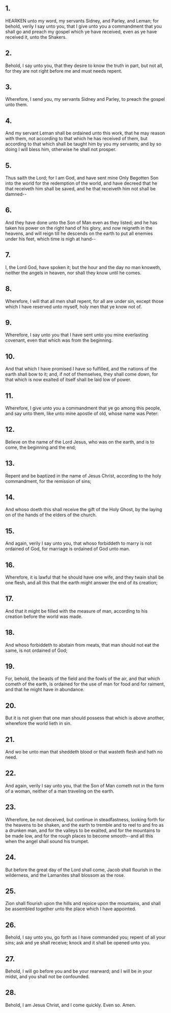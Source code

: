 ## 1.
HEARKEN unto my word, my servants Sidney, and Parley, and Leman; for behold, verily I say unto you, that I give unto you a commandment that you shall go and preach my gospel which ye have received, even as ye have received it, unto the Shakers.
## 2.
Behold, I say unto you, that they desire to know the truth in part, but not all, for they are not right before me and must needs repent.
## 3.
Wherefore, I send you, my servants Sidney and Parley, to preach the gospel unto them.
## 4.
And my servant Leman shall be ordained unto this work, that he may reason with them, not according to that which he has received of them, but according to that which shall be taught him by you my servants; and by so doing I will bless him, otherwise he shall not prosper.
## 5.
Thus saith the Lord; for I am God, and have sent mine Only Begotten Son into the world for the redemption of the world, and have decreed that he that receiveth him shall be saved, and he that receiveth him not shall be damned--
## 6.
And they have done unto the Son of Man even as they listed; and he has taken his power on the right hand of his glory, and now reigneth in the heavens, and will reign till he descends on the earth to put all enemies under his feet, which time is nigh at hand--
## 7.
I, the Lord God, have spoken it; but the hour and the day no man knoweth, neither the angels in heaven, nor shall they know until he comes.
## 8.
Wherefore, I will that all men shall repent, for all are under sin, except those which I have reserved unto myself, holy men that ye know not of.
## 9.
Wherefore, I say unto you that I have sent unto you mine everlasting covenant, even that which was from the beginning.
## 10.
And that which I have promised I have so fulfilled, and the nations of the earth shall bow to it; and, if not of themselves, they shall come down, for that which is now exalted of itself shall be laid low of power.
## 11.
Wherefore, I give unto you a commandment that ye go among this people, and say unto them, like unto mine apostle of old, whose name was Peter:
## 12.
Believe on the name of the Lord Jesus, who was on the earth, and is to come, the beginning and the end;
## 13.
Repent and be baptized in the name of Jesus Christ, according to the holy commandment, for the remission of sins;
## 14.
And whoso doeth this shall receive the gift of the Holy Ghost, by the laying on of the hands of the elders of the church.
## 15.
And again, verily I say unto you, that whoso forbiddeth to marry is not ordained of God, for marriage is ordained of God unto man.
## 16.
Wherefore, it is lawful that he should have one wife, and they twain shall be one flesh, and all this that the earth might answer the end of its creation;
## 17.
And that it might be filled with the measure of man, according to his creation before the world was made.
## 18.
And whoso forbiddeth to abstain from meats, that man should not eat the same, is not ordained of God;
## 19.
For, behold, the beasts of the field and the fowls of the air, and that which cometh of the earth, is ordained for the use of man for food and for raiment, and that he might have in abundance.
## 20.
But it is not given that one man should possess that which is above another, wherefore the world lieth in sin.
## 21.
And wo be unto man that sheddeth blood or that wasteth flesh and hath no need.
## 22.
And again, verily I say unto you, that the Son of Man cometh not in the form of a woman, neither of a man traveling on the earth.
## 23.
Wherefore, be not deceived, but continue in steadfastness, looking forth for the heavens to be shaken, and the earth to tremble and to reel to and fro as a drunken man, and for the valleys to be exalted, and for the mountains to be made low, and for the rough places to become smooth--and all this when the angel shall sound his trumpet.
## 24.
But before the great day of the Lord shall come, Jacob shall flourish in the wilderness, and the Lamanites shall blossom as the rose.
## 25.
Zion shall flourish upon the hills and rejoice upon the mountains, and shall be assembled together unto the place which I have appointed.
## 26.
Behold, I say unto you, go forth as I have commanded you; repent of all your sins; ask and ye shall receive; knock and it shall be opened unto you.
## 27.
Behold, I will go before you and be your rearward; and I will be in your midst, and you shall not be confounded.
## 28.
Behold, I am Jesus Christ, and I come quickly. Even so. Amen.
